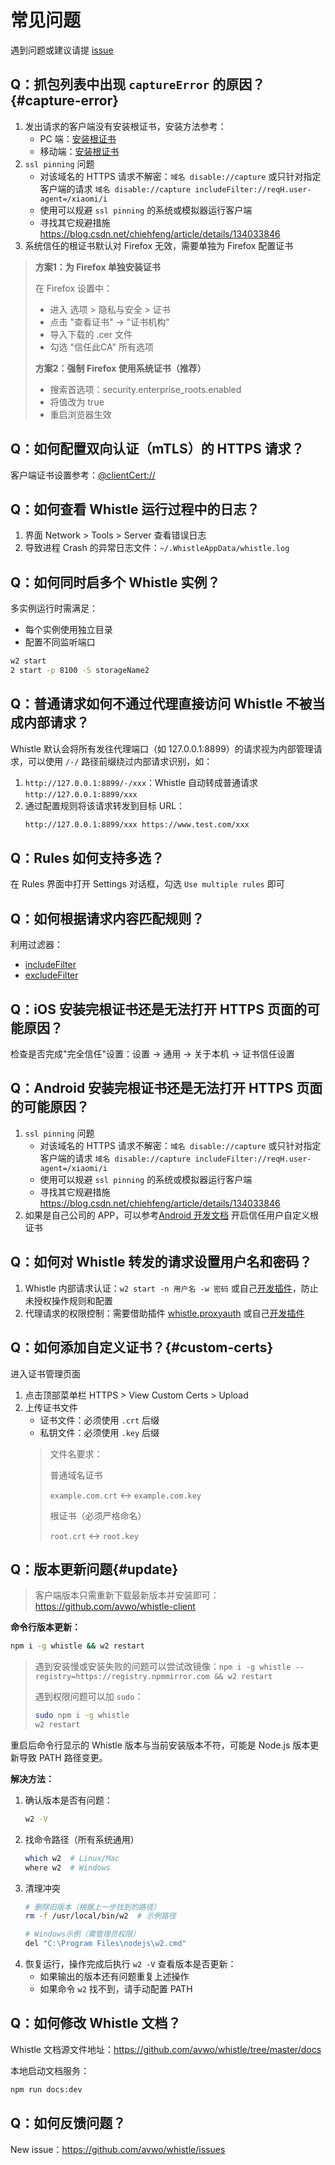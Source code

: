 # 常见问题

遇到问题或建议请提 [issue](https://github.com/avwo/whistle/issues/new)

## Q：抓包列表中出现 `captureError` 的原因？{#capture-error}
1. 发出请求的客户端没有安装根证书，安装方法参考：
   - PC 端：[安装根证书](/docs/)
   - 移动端：[安装根证书](/docs/mobile)
2. `ssl pinning` 问题
   - 对该域名的 HTTPS 请求不解密：`域名 disable://capture` 或只针对指定客户端的请求 `域名 disable://capture includeFilter://reqH.user-agent=/xiaomi/i`
   - 使用可以规避 `ssl pinning` 的系统或模拟器运行客户端
   - 寻找其它规避措施 https://blog.csdn.net/chiehfeng/article/details/134033846
3. 系统信任的根证书默认对 Firefox 无效，需要单独为 Firefox 配置证书
  > **方案1：为 Firefox 单独安装证书**
  >
  > 在 Firefox 设置中：
  > - 进入 选项 > 隐私与安全 > 证书
  > - 点击 "查看证书" → "证书机构"
  > - 导入下载的 .cer 文件
  > - 勾选 "信任此CA" 所有选项
  >
  > **方案2：强制 Firefox 使用系统证书（推荐）**
  >
  > - 搜索首选项：security.enterprise_roots.enabled
  > - 将值改为 true
  > - 重启浏览器生效

## Q：如何配置双向认证（mTLS）的 HTTPS 请求？

客户端证书设置参考：[@clientCert://](/docs/rules/@)

## Q：如何查看 Whistle 运行过程中的日志？
1. 界面 Network > Tools > Server 查看错误日志
2. 导致进程 Crash 的异常日志文件：`~/.WhistleAppData/whistle.log`
 
## Q：如何同时启多个 Whistle 实例？
多实例运行时需满足：
- 每个实例使用独立目录
- 配置不同监听端口
``` sh
w2 start
2 start -p 8100 -S storageName2
```

## Q：普通请求如何不通过代理直接访问 Whistle 不被当成内部请求？
Whistle 默认会将所有发往代理端口（如 127.0.0.1:8899）的请求视为内部管理请求，可以使用 `/-/` 路径前缀绕过内部请求识别，如：
1. `http://127.0.0.1:8899/-/xxx`：Whistle 自动转成普通请求 `http://127.0.0.1:8899/xxx`
2. 通过配置规则将该请求转发到目标 URL：
    ``` txt
    http://127.0.0.1:8899/xxx https://www.test.com/xxx
    ```

## Q：Rules 如何支持多选？

在 Rules 界面中打开 Settings 对话框，勾选 `Use multiple rules` 即可

## Q：如何根据请求内容匹配规则？

利用过滤器：
- [includeFilter](/docs/rules/includeFilter)
- [excludeFilter](/docs/rules/excludeFilter)

## Q：iOS 安装完根证书还是无法打开 HTTPS 页面的可能原因？

检查是否完成"完全信任"设置：设置 → 通用 → 关于本机 → 证书信任设置

## Q：Android 安装完根证书还是无法打开 HTTPS 页面的可能原因？
1. `ssl pinning` 问题
   - 对该域名的 HTTPS 请求不解密：`域名 disable://capture` 或只针对指定客户端的请求 `域名 disable://capture includeFilter://reqH.user-agent=/xiaomi/i`
   - 使用可以规避 `ssl pinning` 的系统或模拟器运行客户端
   - 寻找其它规避措施 https://blog.csdn.net/chiehfeng/article/details/134033846
2. 如果是自己公司的 APP，可以参考[Android 开发文档](https://developer.android.com/training/articles/security-config#base-config) 开启信任用户自定义根证书

## Q：如何对 Whistle 转发的请求设置用户名和密码？
1. Whistle 内部请求认证：`w2 start -n 用户名 -w 密码` 或自己[开发插件](/docs/extensions/dev)，防止未授权操作规则和配置
2. 代理请求的权限控制：需要借助插件 [whistle.proxyauth](https://github.com/whistle-plugins/whistle.proxyauth) 或自己[开发插件](/docs/extensions/dev)

## Q：如何添加自定义证书？{#custom-certs}

进入证书管理页面
1. 点击顶部菜单栏 HTTPS > View Custom Certs > Upload
2. 上传证书文件
     - 证书文件：必须使用 `.crt` 后缀
     - 私钥文件：必须使用 `.key` 后缀
     > 文件名要求：
     >
     > 普通域名证书
     >
     > `example.com.crt` ↔ `example.com.key`
     > 
     > 根证书（必须严格命名）
     > 
     > `root.crt` ↔ `root.key`

## Q：版本更新问题{#update}
> 客户端版本只需重新下载最新版本并安装即可：https://github.com/avwo/whistle-client

**命令行版本更新：**
``` sh
npm i -g whistle && w2 restart
```
> 遇到安装慢或安装失败的问题可以尝试改镜像：`npm i -g whistle --registry=https://registry.npmmirror.com && w2 restart`
>
> 遇到权限问题可以加 `sudo`：
>
> ``` sh
> sudo npm i -g whistle
> w2 restart
> ```

重启后命令行显示的 Whistle 版本与当前安装版本不符，可能是 Node.js 版本更新导致 PATH 路径变更。

**解决方法：**
1. 确认版本是否有问题：
    ``` sh
    w2 -V
    ```
2. 找命令路径（所有系统通用）
    ``` sh
    which w2  # Linux/Mac
    where w2  # Windows
    ```
3. 清理冲突
    ``` sh
    # 删除旧版本（根据上一步找到的路径）
    rm -f /usr/local/bin/w2  # 示例路径

    # Windows示例（需管理员权限）
    del "C:\Program Files\nodejs\w2.cmd"
    ```
4. 恢复运行，操作完成后执行 `w2 -V` 查看版本是否更新：
   - 如果输出的版本还有问题重复上述操作
   - 如果命令 `w2` 找不到，请手动配置 PATH

## Q：如何修改 Whistle 文档？

Whistle 文档源文件地址：https://github.com/avwo/whistle/tree/master/docs

本地启动文档服务：
``` sh
npm run docs:dev
```
## Q：如何反馈问题？

New issue：https://github.com/avwo/whistle/issues
